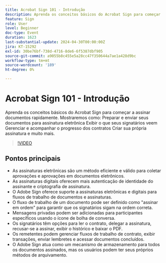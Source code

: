 ```yaml
---
title: Acrobat Sign 101 - Introdução
description: Aprenda os conceitos básicos do Acrobat Sign para começar a assinar documentos rapidamente.
feature: Sign
role: User
level: Beginner
doc-type: Event
duration: 1623
last-substantial-update: 2024-04-30T00:00:00Z
jira: KT-15292
exl-id: 30be76bf-738d-4716-8de6-6f5387dbf905
source-git-commit: a9055b8c455e5a28cc47f350644a7ae1a428d9bc
workflow-type: tm+mt
source-wordcount: '189'
ht-degree: 0%

---
```


# Acrobat Sign 101 - Introdução

Aprenda os conceitos básicos do Acrobat Sign para começar a assinar documentos rapidamente. Mostraremos como: Preparar e enviar seus documentos para assinatura eletrônica Exibir o que seus signatários veem Gerenciar e acompanhar o progresso dos contratos Criar sua própria assinatura e muito mais.

>[!VIDEO](https://video.tv.adobe.com/v/3455470/?learn=on&captions=por_br)

## Pontos principais

* As assinaturas eletrônicas são um método eficiente e válido para coletar aprovações e aprovações em documentos eletrônicos.
* As assinaturas digitais oferecem mais autenticação de identidade do assinante e criptografia de assinatura.
* O Adobe Sign oferece suporte a assinaturas eletrônicas e digitais para fluxos de trabalho de documentos e assinaturas.
* O fluxo de trabalho de um documento pode ser definido como &quot;assinar em ordem&quot; para garantir que os signatários sigam na ordem correta.
* Mensagens privadas podem ser adicionadas para participantes específicos usando o ícone de bolha de conversa.
* Os signatários têm opções para ler o contrato, delegar a assinatura, recusar-se a assinar, exibir o histórico e baixar o PDF.
* Os remetentes podem gerenciar fluxos de trabalho de contrato, exibir transações, enviar lembretes e acessar documentos concluídos.
* O Adobe Sign atua como um mecanismo de armazenamento para todos os documentos assinados, mas os usuários podem ter seus próprios métodos de arquivamento.
